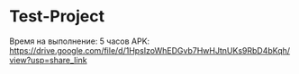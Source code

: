 # Test-Project
Время на выполнение: 5 часов
APK: https://drive.google.com/file/d/1HpsIzoWhEDGvb7HwHJtnUKs9RbD4bKqh/view?usp=share_link

